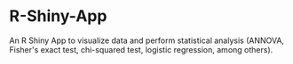 # R-Shiny-App

An R Shiny App to visualize data and perform statistical analysis (ANNOVA, Fisher's exact test, chi-squared test, logistic regression, among others).
